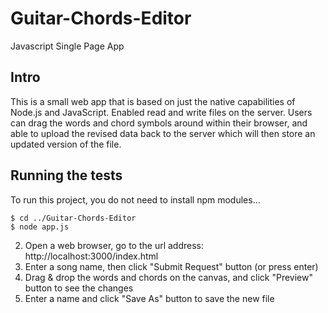 # Guitar-Chords-Editor
Javascript Single Page App

## Intro

This is a small web app that is based on just the native capabilities of Node.js and JavaScript. Enabled read and write files on the server. Users can drag the words and chord symbols around within their browser, and able to upload the revised data back to the server which will then store an updated version of the file.

## Running the tests

To run this project, you do not need to install npm modules…

```
$ cd ../Guitar-Chords-Editor
$ node app.js
```

2. Open a web browser, go to the url address: http://localhost:3000/index.html
3. Enter a song name, then click "Submit Request" button (or press enter)
4. Drag & drop the words and chords on the canvas, and click "Preview" button to see the changes
5. Enter a name and click "Save As" button to save the new file

